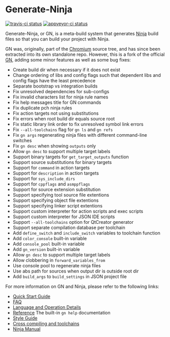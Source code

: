 # Generate-Ninja

[![travis-ci status](https://travis-ci.org/o-lim/generate-ninja.svg?branch=master)](https://travis-ci.org/o-lim/generate-ninja/builds)
[![appveyor-ci status](https://ci.appveyor.com/api/projects/status/al342b4i56m1hs27/branch/master?svg=true)](https://ci.appveyor.com/project/o-lim/generate-ninja/branch/master)

Generate-Ninja, or GN, is a meta-build system that generates [Ninja](https://ninja-build.org)
build files so that you can build your project with Ninja.

GN was, originally, part of the [Chromium](https://chromium.googlesource.com/chromium/src)
source tree, and has since been extracted into its own standalone repo. However,
this is a fork of the official [GN](https://gn.googlesource.com/gn), adding some
minor features as well as some bug fixes:

 - Create build dir when necessary if it does not exist
 - Change ordering of libs and config flags such that dependent libs and config flags have the least precedence
 - Separate bootstrap vs integration builds
 - Fix unresolved dependencies for sub-configs
 - Fix invalid characters list for ninja rule names
 - Fix help messages title for GN commands
 - Fix duplicate pch ninja rules
 - Fix action targets not using substitutions
 - Fix errors when root build dir equals source root
 - Fix static library link order to fix unresolved symbol link errors
 - Fix `--all-toolchains` flag for `gn ls` and `gn refs`
 - Fix `gn args` regenerating ninja files with different command-line switches
 - Fix `gn desc` when showing `outputs` only
 - Allow `gn desc` to support multiple target labels
 - Support binary targets for `get_target_outputs` function
 - Support source substitutions for binary targets
 - Support for `command` in action targets
 - Support for `description` in action targets
 - Support for `sys_include_dirs`
 - Support for `cppflags` and `asmppflags`
 - Support for source extension substitution
 - Support specifying tool source file extentions
 - Support specifying object file extentions
 - Support specifying linker script extentions
 - Support custom interpreter for action scripts and exec scripts
 - Support custom interpreter for JSON IDE scripts
 - Support `--all-toolchains` option for QtCreator generator
 - Support separate compilation database per toolchain
 - Add `define_switch` and `include_switch` variables to toolchain function
 - Add `color_console` built-in variable
 - Add `console_pool` built-in variable
 - Add `gn_version` built-in variable
 - Allow `gn desc` to support multiple target labels
 - Allow clobbering in `forward_variables_from`
 - Use console pool to regenerate ninja files
 - Use abs path for sources when output dir is outside root dir
 - Add `build_args` to `build_settings` in JSON project file

For more information on GN and Ninja, please refer to the following links:

 - [Quick Start Guide](docs/quick_start.md)
 - [FAQ](docs/faq.md)
 - [Language and Operation Details](docs/language.md)
 - [Reference](docs/reference.md) The built-in `gn help` documentation
 - [Style Guide](docs/style_guide.md)
 - [Cross compiling and toolchains](docs/cross_compiles.md)
 - [Ninja Manual](https://ninja-build.org/manual.html)
